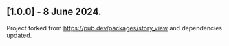 ## [1.0.0] - 8 June 2024.

Project forked from https://pub.dev/packages/story_view and dependencies updated.
